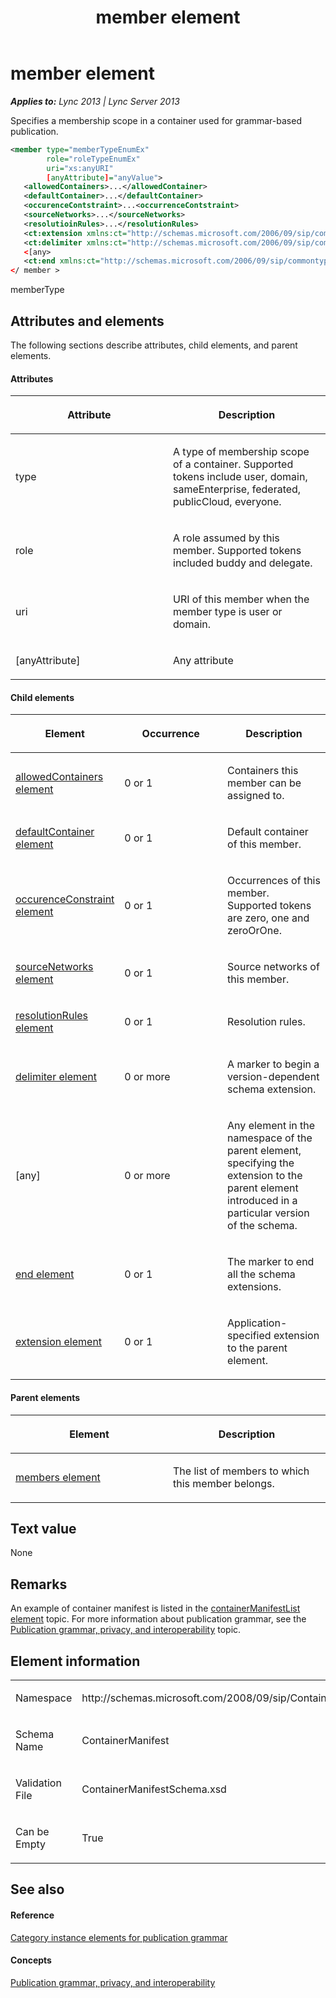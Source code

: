 ﻿---
title: member element
TOCTitle: member element
ms:assetid: 044af065-d59c-426f-b30a-ea44aa04e130
ms:mtpsurl: https://msdn.microsoft.com/en-us/library/Dn438983(v=office.15)
ms:contentKeyID: 57094027
ms.date: 07/24/2014
mtps_version: v=office.15
dev_langs:
- xml
---

# member element


_**Applies to:** Lync 2013 | Lync Server 2013_

Specifies a membership scope in a container used for grammar-based publication.

``` xml
<member type="memberTypeEnumEx" 
        role="roleTypeEnumEx" 
        uri="xs:anyURI" 
        [anyAttribute]="anyValue">
   <allowedContainers>...</allowedContainer>
   <defaultContainer>...</defaultContainer>
   <occurenceContstraint>...<occurrenceContstraint>
   <sourceNetworks>...</sourceNetworks>
   <resolutioinRules>...</resolutionRules>
   <ct:extension xmlns:ct="http://schemas.microsoft.com/2006/09/sip/commontypes" >...</ct:extension>
   <ct:delimiter xmlns:ct="http://schemas.microsoft.com/2006/09/sip/commontypes"/>
   <[any>
   <ct:end xmlns:ct="http://schemas.microsoft.com/2006/09/sip/commontypes" />
</ member >
```

memberType

## Attributes and elements

The following sections describe attributes, child elements, and parent elements.

#### Attributes

<table>
<colgroup>
<col style="width: 50%" />
<col style="width: 50%" />
</colgroup>
<thead>
<tr class="header">
<th><p>Attribute</p></th>
<th><p>Description</p></th>
</tr>
</thead>
<tbody>
<tr class="odd">
<td><p>type</p></td>
<td><p>A type of membership scope of a container. Supported tokens include user, domain, sameEnterprise, federated, publicCloud, everyone.</p></td>
</tr>
<tr class="even">
<td><p>role</p></td>
<td><p>A role assumed by this member. Supported tokens included buddy and delegate.</p></td>
</tr>
<tr class="odd">
<td><p>uri</p></td>
<td><p>URI of this member when the member type is user or domain.</p></td>
</tr>
<tr class="even">
<td><p>[anyAttribute]</p></td>
<td><p>Any attribute</p></td>
</tr>
</tbody>
</table>


#### Child elements

<table>
<colgroup>
<col style="width: 33%" />
<col style="width: 33%" />
<col style="width: 33%" />
</colgroup>
<thead>
<tr class="header">
<th><p>Element</p></th>
<th><p>Occurrence</p></th>
<th><p>Description</p></th>
</tr>
</thead>
<tbody>
<tr class="odd">
<td><p><a href="allowedcontainers-element.md">allowedContainers element</a></p></td>
<td><p>0 or 1</p></td>
<td><p>Containers this member can be assigned to.</p></td>
</tr>
<tr class="even">
<td><p><a href="defaultcontainer-element.md">defaultContainer element</a></p></td>
<td><p>0 or 1</p></td>
<td><p>Default container of this member.</p></td>
</tr>
<tr class="odd">
<td><p><a href="occurenceconstraint-element.md">occurenceConstraint element</a></p></td>
<td><p>0 or 1</p></td>
<td><p>Occurrences of this member. Supported tokens are zero, one and zeroOrOne.</p></td>
</tr>
<tr class="even">
<td><p><a href="sourcenetworks-element.md">sourceNetworks element</a></p></td>
<td><p>0 or 1</p></td>
<td><p>Source networks of this member.</p></td>
</tr>
<tr class="odd">
<td><p><a href="resolutionrules-element.md">resolutionRules element</a></p></td>
<td><p>0 or 1</p></td>
<td><p>Resolution rules.</p></td>
</tr>
<tr class="even">
<td><p><a href="delimiter-element.md">delimiter element</a></p></td>
<td><p>0 or more</p></td>
<td><p>A marker to begin a version-dependent schema extension.</p></td>
</tr>
<tr class="odd">
<td><p>[any]</p></td>
<td><p>0 or more</p></td>
<td><p>Any element in the namespace of the parent element, specifying the extension to the parent element introduced in a particular version of the schema.</p></td>
</tr>
<tr class="even">
<td><p><a href="end-element.md">end element</a></p></td>
<td><p>0 or 1</p></td>
<td><p>The marker to end all the schema extensions.</p></td>
</tr>
<tr class="odd">
<td><p><a href="extension-element.md">extension element</a></p></td>
<td><p>0 or 1</p></td>
<td><p>Application-specified extension to the parent element.</p></td>
</tr>
</tbody>
</table>


#### Parent elements

<table>
<colgroup>
<col style="width: 50%" />
<col style="width: 50%" />
</colgroup>
<thead>
<tr class="header">
<th><p>Element</p></th>
<th><p>Description</p></th>
</tr>
</thead>
<tbody>
<tr class="odd">
<td><p><a href="members-element.md">members element</a></p></td>
<td><p>The list of members to which this member belongs.</p></td>
</tr>
</tbody>
</table>


## Text value

None

## Remarks

An example of container manifest is listed in the [containerManifestList element](containermanifestlist-element.md) topic. For more information about publication grammar, see the [Publication grammar, privacy, and interoperability](publication-grammar-privacy-and-interoperability.md) topic.

## Element information

<table>
<colgroup>
<col style="width: 50%" />
<col style="width: 50%" />
</colgroup>
<tbody>
<tr class="odd">
<td><p>Namespace</p></td>
<td><p>http://schemas.microsoft.com/2008/09/sip/ContainerManifest</p></td>
</tr>
<tr class="even">
<td><p>Schema Name</p></td>
<td><p>ContainerManifest</p></td>
</tr>
<tr class="odd">
<td><p>Validation File</p></td>
<td><p>ContainerManifestSchema.xsd</p></td>
</tr>
<tr class="even">
<td><p>Can be Empty</p></td>
<td><p>True</p></td>
</tr>
</tbody>
</table>


## See also

#### Reference

[Category instance elements for publication grammar](category-instance-elements-for-publication-grammar.md)

#### Concepts

[Publication grammar, privacy, and interoperability](publication-grammar-privacy-and-interoperability.md)

